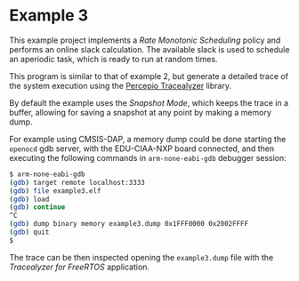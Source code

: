 # Example 3
This example project implements a *Rate Monotonic Scheduling* policy and performs an online slack calculation. The available slack is used to schedule an aperiodic task, which is ready to run at random times.

This program is similar to that of example 2, but generate a detailed trace of the system execution using the [Percepio Tracealyzer](https://percepio.com/tz/) library.

By default the example uses the *Snapshot Mode*, which keeps the trace in a buffer, allowing for saving a snapshot at any point by making a memory dump.

For example using CMSIS-DAP, a memory dump could be done starting the `openocd` gdb server, with the EDU-CIAA-NXP board connected, and then executing the following commands in `arm-none-eabi-gdb` debugger session:
```bash
$ arm-none-eabi-gdb
(gdb) target remote localhost:3333
(gdb) file example3.elf
(gdb) load
(gdb) continue
^C
(gdb) dump binary memory example3.dump 0x1FFF0000 0x2002FFFF
(gdb) quit
$ 
```

The trace can be then inspected opening the `example3.dump` file with the *Tracealyzer for FreeRTOS* application.
